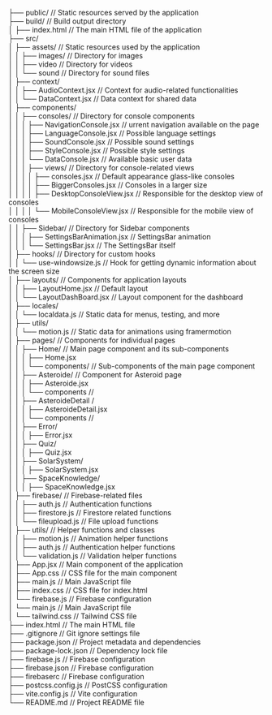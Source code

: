 ├── public/                  // Static resources served by the application  
├── build/                   // Build output directory  
│    ├── index.html           // The main HTML file of the application   
├── src/    
│   ├── assets/              // Static resources used by the application    
│   │   ├── images/          // Directory for images    
│   │   ├── video            // Directory for videos    
│   │   └── sound            // Directory for sound files   
│   ├── context/      
│   │   ├── AudioContext.jsx        // Context for audio-related functionalities    
│   │   └── DataContext.jsx     // Data context for shared data   
│   ├── components/    
│   │   ├── consoles/               // Directory for console components     
│   │   │   ├── NavigationConsole.jsx       // urrent navigation available on the page     
│   │   │   ├── LanguageConsole.jsx       // Possible language settings   
│   │   │   ├── SoundConsole.jsx          // Possible sound settings   
│   │   │   ├── StyleConsole.jsx          // Possible style settings     
│   │   │   └── DataConsole.jsx           // Available basic user data         
│   │   │   ├── views/                  // Directory for console-related views      
│   │   │   │   ├── consoles.jsx             // Default appearance glass-like consoles      
│   │   │   │   ├── BiggerConsoles.jsx         // Consoles in a larger size     
│   │   │   │   ├── DesktopConsoleView.jsx         // Responsible for the desktop view of consoles      
│   │   │   │   └── MobileConsoleView.jsx         // Responsible for the mobile view of consoles        
│   │   ├── Sidebar/                  // Directory for Sidebar components       
│   │   │   ├── SettingsBarAnimation.jsx  // SettingsBar animation      
│   │   │   └── SettingsBar.jsx          // The SettingsBar itself      
│   ├── hooks/      // Directory for custom hooks       
│   │   └── use-windowsize.js    // Hook for getting dynamic information about the screen size      
│   ├── layouts/             // Components for application layouts      
│   │   ├── LayoutHome.jsx    // Default layout      
│   │   └── LayoutDashBoard.jsx  // Layout component for the dashboard      
│   ├── locales/           
│   │   └── localdata.js    // Static data for menus, testing, and more     
│   ├── utils/         
│   │   └── motion.js    // Static data for animations using framermotion       
│   ├── pages/               // Components for individual pages     
│   │   ├── Home/            // Main page component and its sub-components      
│   │   │   ├── Home.jsx        
│   │   │   └── components/   // Sub-components of the main page component      
│   │   ├── Asteroide/          // Component for Asteroid page      
│   │   │   ├── Asteroide.jsx       
│   │   │   └── components //         
│   │   ├── AsteroideDetail /             
│   │   │   ├── AsteroideDetail.jsx     
│   │   │   └── components //         
│   │   ├── Error/             
│   │   │   ├── Error.jsx       
│   │   ├── Quiz/              
│   │   │   ├── Quiz.jsx        
│   │   ├── SolarSystem/               
│   │   │   ├── SolarSystem.jsx     
│   │   ├── SpaceKnowledge/            
│   │   │   ├── SpaceKnowledge.jsx      
│   ├── firebase/           // Firebase-related files       
│   │   ├── auth.js          // Authentication functions        
│   │   ├── firestore.js     // Firestore related functions     
│   │   └── fileupload.js    // File upload functions       
│   ├── utils/               // Helper functions and classes        
│   │   ├── motion.js          // Animation helper functions        
│   │   ├── auth.js            // Authentication helper functions       
│   │   └── validation.js    // Validation helper functions     
│   ├── App.jsx              // Main component of the application       
│   ├── App.css              // CSS file for the main component     
│   ├── main.js              // Main JavaScript file        
│   ├── index.css            // CSS file for index.html     
│   └── firebase.js          // Firebase configuration      
│   └── main.js              // Main JavaScript file        
│   └── tailwind.css         // Tailwind CSS file       
├── index.html               // The main HTML file      
├── .gitignore               // Git ignore settings file        
├── package.json             // Project metadata and dependencies       
├── package-lock.json        // Dependency lock file        
├── firebase.js              // Firebase configuration      
├── firebase.json            // Firebase configuration      
├── firebaserc               // Firebase configuration      
├── postcss.config.js        // PostCSS configuration       
├── vite.config.js           // Vite configuration      
└── README.md                // Project README file     

  

